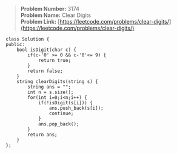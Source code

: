 > **Problem Number:** 3174 <br>
> **Problem Name:** Clear Digits <br>
> **Problem Link:** [https://leetcode.com/problems/clear-digits/](https://leetcode.com/problems/clear-digits/) <br>

    class Solution {
    public:
        bool isDigit(char c) {
            if(c-'0' >= 0 && c-'0'<= 9) {
                return true;
            }
            return false;
        }
        string clearDigits(string s) {
            string ans = "";
            int n = s.size();
            for(int i=0;i<n;i++) {
                if(!isDigit(s[i])) {
                    ans.push_back(s[i]);
                    continue;
                }
                ans.pop_back();
            }
            return ans;
        }
    };